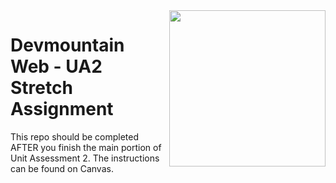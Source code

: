 <img src="https://s3.amazonaws.com/devmountain/readme-logo.png" width="250" align="right">

# Devmountain Web - UA2 Stretch Assignment

This repo should be completed AFTER you finish the main portion of Unit Assessment 2. The instructions can be found on Canvas. 